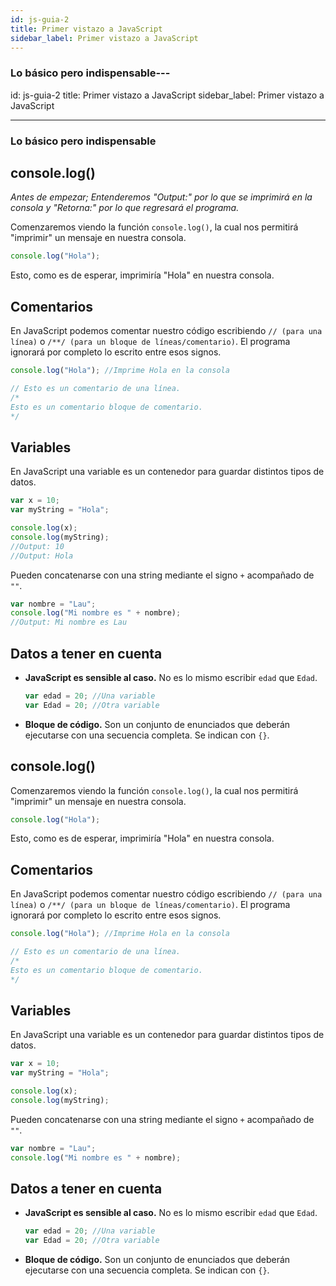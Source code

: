 ```yaml
---
id: js-guia-2
title: Primer vistazo a JavaScript
sidebar_label: Primer vistazo a JavaScript
---
```


### Lo básico pero indispensable---

id: js-guia-2
title: Primer vistazo a JavaScript
sidebar_label: Primer vistazo a JavaScript

---

### Lo básico pero indispensable

## console.log()

_Antes de empezar; Entenderemos "Output:" por lo que se imprimirá en la consola y "Retorna:" por lo que regresará el programa._

Comenzaremos viendo la función `console.log()`, la cual nos permitirá "imprimir" un mensaje en nuestra consola.

```js
console.log("Hola");
```

Esto, como es de esperar, imprimiría "Hola" en nuestra consola.

## Comentarios

En JavaScript podemos comentar nuestro código escribiendo `// (para una línea)` o `/**/ (para un bloque de líneas/comentario)`.
El programa ignorará por completo lo escrito entre esos signos.

```js
console.log("Hola"); //Imprime Hola en la consola

// Esto es un comentario de una línea.
/*
Esto es un comentario bloque de comentario.
*/
```

## Variables

En JavaScript una variable es un contenedor para guardar distintos tipos de datos.

```js
var x = 10;
var myString = "Hola";

console.log(x);
console.log(myString);
//Output: 10
//Output: Hola
```

Pueden concatenarse con una string mediante el signo `+` acompañado de `""`.

```js
var nombre = "Lau";
console.log("Mi nombre es " + nombre);
//Output: Mi nombre es Lau
```

## Datos a tener en cuenta

- **JavaScript es sensible al caso.**
  No es lo mismo escribir `edad` que `Edad`.
  ```js
  var edad = 20; //Una variable
  var Edad = 20; //Otra variable
  ```
- **Bloque de código.**
  Son un conjunto de enunciados que deberán ejecutarse con una secuencia completa. Se indican con `{}`.

## console.log()

Comenzaremos viendo la función `console.log()`, la cual nos permitirá "imprimir" un mensaje en nuestra consola.

```js
console.log("Hola");
```

Esto, como es de esperar, imprimiría "Hola" en nuestra consola.

## Comentarios

En JavaScript podemos comentar nuestro código escribiendo `// (para una línea)` o `/**/ (para un bloque de líneas/comentario)`.
El programa ignorará por completo lo escrito entre esos signos.

```js
console.log("Hola"); //Imprime Hola en la consola

// Esto es un comentario de una línea.
/*
Esto es un comentario bloque de comentario.
*/
```

## Variables

En JavaScript una variable es un contenedor para guardar distintos tipos de datos.

```js
var x = 10;
var myString = "Hola";

console.log(x);
console.log(myString);
```

Pueden concatenarse con una string mediante el signo `+` acompañado de `""`.

```js
var nombre = "Lau";
console.log("Mi nombre es " + nombre);
```

## Datos a tener en cuenta

- **JavaScript es sensible al caso.**
  No es lo mismo escribir `edad` que `Edad`.
  ```js
  var edad = 20; //Una variable
  var Edad = 20; //Otra variable
  ```
- **Bloque de código.**
  Son un conjunto de enunciados que deberán ejecutarse con una secuencia completa. Se indican con `{}`.
